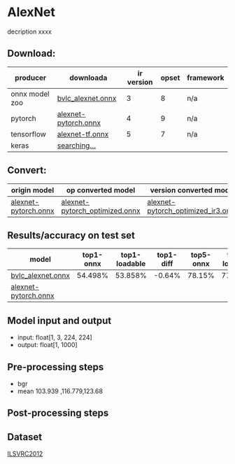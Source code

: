 # AlexNet
decription xxxx

## Download:  
producer | downloada | ir version |  opset | framework |
--- | --- | --- | --- | --- |
onnx model zoo |[bvlc_alexnet.onnx](超链接xxx)  | 3 | 8 | n/a |
pytorch        |[alexnet-pytorch.onnx](超链接xxx)  | 4 | 9 | n/a |
tensorflow     |[alexnet-tf.onnx](超链接xxx)  | 5 | 7 | n/a |
keras          |[searching…](超链接xxx)  |  |  |  |


## Convert: 
origin model | op converted model | version converted model |  loadable |
--- | --- | --- | --- | 
[alexnet-pytorch.onnx](超链接xxx) | [alexnet-pytorch_optimized.onnx](超链接xxx) |  [alexnet-pytorch_optimized_ir3.onnx](超链接xxx) | [alexnet-pytorch_optimized_ir3.nbdla](超链接xxx) |



## Results/accuracy on test set
model | top1-onnx | top1-loadable |  top1-diff | top5-onnx | top5-loadable| top5-diff|
--- | --- | --- | --- | --- | ---| ---|
[bvlc_alexnet.onnx](超链接xxx) | 54.498% | 53.858% | -0.64% | 78.15% | 77.516% | -0.63% |
[alexnet-pytorch.onnx](超链接xxx) |


## Model input and output
- input: float[1, 3, 224, 224]  
- output: float[1, 1000]


## Pre-processing steps
- bgr
- mean 103.939 ,116.779,123.68

## Post-processing steps


## Dataset
[ILSVRC2012](链接地址xxxx)



